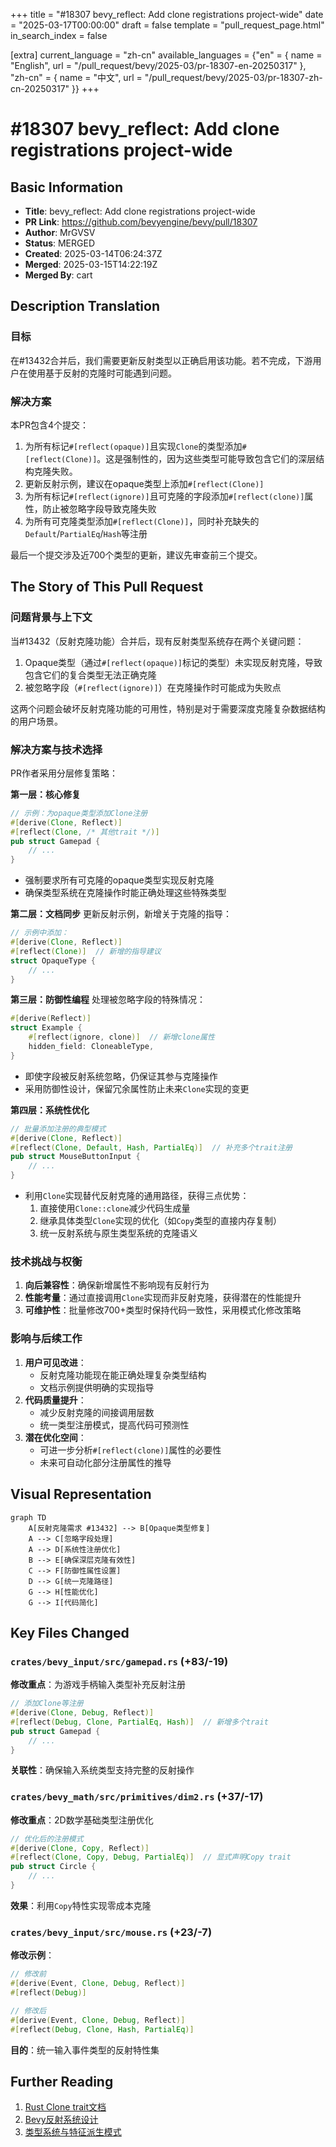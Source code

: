 +++
title = "#18307 bevy_reflect: Add clone registrations project-wide"
date = "2025-03-17T00:00:00"
draft = false
template = "pull_request_page.html"
in_search_index = false

[extra]
current_language = "zh-cn"
available_languages = {"en" = { name = "English", url = "/pull_request/bevy/2025-03/pr-18307-en-20250317" }, "zh-cn" = { name = "中文", url = "/pull_request/bevy/2025-03/pr-18307-zh-cn-20250317" }}
+++

# #18307 bevy_reflect: Add clone registrations project-wide

## Basic Information
- **Title**: bevy_reflect: Add clone registrations project-wide
- **PR Link**: https://github.com/bevyengine/bevy/pull/18307
- **Author**: MrGVSV
- **Status**: MERGED
- **Created**: 2025-03-14T06:24:37Z
- **Merged**: 2025-03-15T14:22:19Z
- **Merged By**: cart

## Description Translation
### 目标
在#13432合并后，我们需要更新反射类型以正确启用该功能。若不完成，下游用户在使用基于反射的克隆时可能遇到问题。

### 解决方案
本PR包含4个提交：

1. 为所有标记`#[reflect(opaque)]`且实现`Clone`的类型添加`#[reflect(Clone)]`。这是强制性的，因为这些类型可能导致包含它们的深层结构克隆失败。
2. 更新反射示例，建议在opaque类型上添加`#[reflect(Clone)]`
3. 为所有标记`#[reflect(ignore)]`且可克隆的字段添加`#[reflect(clone)]`属性，防止被忽略字段导致克隆失败
4. 为所有可克隆类型添加`#[reflect(Clone)]`，同时补充缺失的`Default`/`PartialEq`/`Hash`等注册

最后一个提交涉及近700个类型的更新，建议先审查前三个提交。

## The Story of This Pull Request

### 问题背景与上下文
当#13432（反射克隆功能）合并后，现有反射类型系统存在两个关键问题：
1. Opaque类型（通过`#[reflect(opaque)]`标记的类型）未实现反射克隆，导致包含它们的复合类型无法正确克隆
2. 被忽略字段（`#[reflect(ignore)]`）在克隆操作时可能成为失败点

这两个问题会破坏反射克隆功能的可用性，特别是对于需要深度克隆复杂数据结构的用户场景。

### 解决方案与技术选择
PR作者采用分层修复策略：

**第一层：核心修复**
```rust
// 示例：为opaque类型添加Clone注册
#[derive(Clone, Reflect)]
#[reflect(Clone, /* 其他trait */)]
pub struct Gamepad {
    // ...
}
```
- 强制要求所有可克隆的opaque类型实现反射克隆
- 确保类型系统在克隆操作时能正确处理这些特殊类型

**第二层：文档同步**
更新反射示例，新增关于克隆的指导：
```rust
// 示例中添加：
#[derive(Clone, Reflect)]
#[reflect(Clone)]  // 新增的指导建议
struct OpaqueType {
    // ...
}
```

**第三层：防御性编程**
处理被忽略字段的特殊情况：
```rust
#[derive(Reflect)]
struct Example {
    #[reflect(ignore, clone)]  // 新增clone属性
    hidden_field: CloneableType,
}
```
- 即使字段被反射系统忽略，仍保证其参与克隆操作
- 采用防御性设计，保留冗余属性防止未来`Clone`实现的变更

**第四层：系统性优化**
```rust
// 批量添加注册的典型模式
#[derive(Clone, Reflect)]
#[reflect(Clone, Default, Hash, PartialEq)]  // 补充多个trait注册
pub struct MouseButtonInput {
    // ...
}
```
- 利用`Clone`实现替代反射克隆的通用路径，获得三点优势：
  1. 直接使用`Clone::clone`减少代码生成量
  2. 继承具体类型`Clone`实现的优化（如`Copy`类型的直接内存复制）
  3. 统一反射系统与原生类型系统的克隆语义

### 技术挑战与权衡
1. **向后兼容性**：确保新增属性不影响现有反射行为
2. **性能考量**：通过直接调用`Clone`实现而非反射克隆，获得潜在的性能提升
3. **可维护性**：批量修改700+类型时保持代码一致性，采用模式化修改策略

### 影响与后续工作
1. **用户可见改进**：
   - 反射克隆功能现在能正确处理复杂类型结构
   - 文档示例提供明确的实现指导
2. **代码质量提升**：
   - 减少反射克隆的间接调用层数
   - 统一类型注册模式，提高代码可预测性
3. **潜在优化空间**：
   - 可进一步分析`#[reflect(clone)]`属性的必要性
   - 未来可自动化部分注册属性的推导

## Visual Representation

```mermaid
graph TD
    A[反射克隆需求 #13432] --> B[Opaque类型修复]
    A --> C[忽略字段处理]
    A --> D[系统性注册优化]
    B --> E[确保深层克隆有效性]
    C --> F[防御性属性设置]
    D --> G[统一克隆路径]
    G --> H[性能优化]
    G --> I[代码简化]
```

## Key Files Changed

### `crates/bevy_input/src/gamepad.rs` (+83/-19)
**修改重点**：为游戏手柄输入类型补充反射注册
```rust
// 添加Clone等注册
#[derive(Clone, Debug, Reflect)]
#[reflect(Debug, Clone, PartialEq, Hash)]  // 新增多个trait
pub struct Gamepad {
    // ...
}
```
**关联性**：确保输入系统类型支持完整的反射操作

### `crates/bevy_math/src/primitives/dim2.rs` (+37/-17)
**修改重点**：2D数学基础类型注册优化
```rust
// 优化后的注册模式
#[derive(Clone, Copy, Reflect)]
#[reflect(Clone, Copy, Debug, PartialEq)]  // 显式声明Copy trait
pub struct Circle {
    // ...
}
```
**效果**：利用`Copy`特性实现零成本克隆

### `crates/bevy_input/src/mouse.rs` (+23/-7)
**修改示例**：
```rust
// 修改前
#[derive(Event, Clone, Debug, Reflect)]
#[reflect(Debug)]

// 修改后
#[derive(Event, Clone, Debug, Reflect)]
#[reflect(Debug, Clone, Hash, PartialEq)]
```
**目的**：统一输入事件类型的反射特性集

## Further Reading
1. [Rust Clone trait文档](https://doc.rust-lang.org/std/clone/trait.Clone.html)
2. [Bevy反射系统设计](https://bevyengine.org/learn/book/features/reflection/)
3. [类型系统与特征派生模式](https://doc.rust-lang.org/book/ch19-06-macros.html#derive-macros)